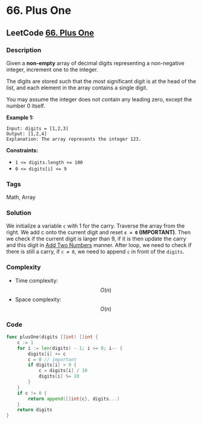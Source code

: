# 66. Plus One

## LeetCode [66. Plus One](title)

### Description

Given a **non-empty** array of decimal digits representing a non-negative integer, increment one to the integer.

The digits are stored such that the most significant digit is at the head of the list, and each element in the array contains a single digit.

You may assume the integer does not contain any leading zero, except the number 0 itself.

**Example 1:**

```text
Input: digits = [1,2,3]
Output: [1,2,4]
Explanation: The array represents the integer 123.
```

**Constraints:**

* `1 <= digits.length <= 100`
* `0 <= digits[i] <= 9`

### Tags

Math, Array

### Solution

We initialize a variable `c` with 1 for the carry. Traverse the array from the right. We add c onto the current digit and reset **`c = 0` \(IMPORTANT\)**. Then we check if the current digit is larger than 9, if it is then update the carry and this digit in [Add Two Numbers](https://leetcode-cn.com/problems/add-two-numbers/) manner. After loop, we need to check if there is still a carry, if `c ≠ 0`, we need to append `c` in front of the `digits`.

### Complexity

* Time complexity: $$O(n)$$
* Space complexity: $$O(n)$$

### Code

```go
func plusOne(digits []int) []int {
	c := 1
	for i := len(digits) - 1; i >= 0; i-- {
		digits[i] += c
		c = 0 // important
		if digits[i] > 9 {
			c = digits[i] / 10
			digits[i] %= 10
		}
	}
	if c != 0 {
		return append([]int{c}, digits...)
	}
	return digits
}
```

